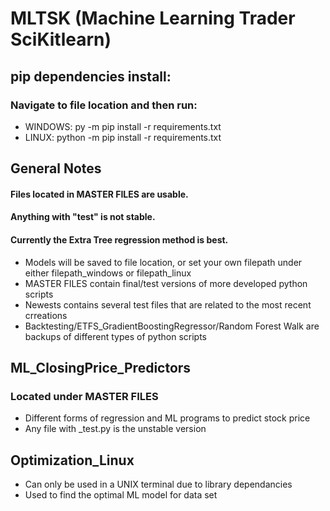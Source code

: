 # MLTSK (Machine Learning Trader SciKitlearn)

## pip dependencies install: 
### Navigate to file location and then run:
  * WINDOWS: py -m pip install -r requirements.txt 
  * LINUX: python -m pip install -r requirements.txt 

## General Notes
#### Files located in MASTER FILES are usable.
#### Anything with "test" is not stable.  
#### Currently the Extra Tree regression method is best.
  * Models will be saved to file location, or set your own filepath under either filepath_windows or filepath_linux
  * MASTER FILES contain final/test versions of more developed python scripts
  * Newests contains several test files that are related to the most recent crreations
  * Backtesting/ETFS_GradientBoostingRegressor/Random Forest Walk are backups of different types of python scripts


## ML_ClosingPrice_Predictors
### Located under MASTER FILES  
  * Different forms of regression and ML programs to predict stock price  
  * Any file with _test.py is the unstable version 

## Optimization_Linux
 * Can only be used in a UNIX terminal due to library dependancies
 * Used to find the optimal ML model for data set 

